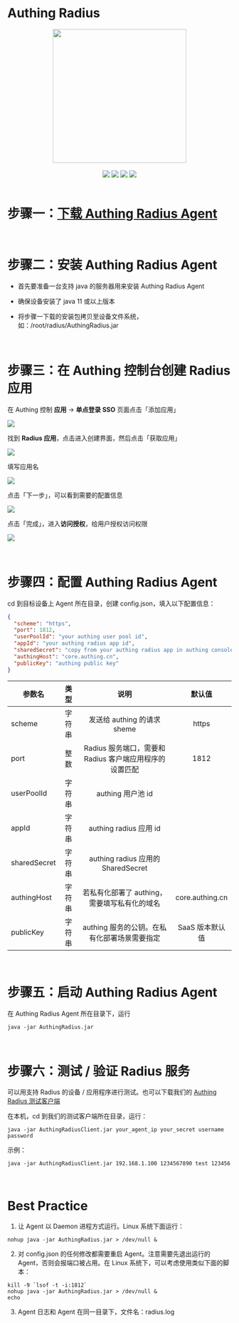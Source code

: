 # Authing Radius

<div align=center><img width="300" src="https://files.authing.co/authing-console/authing-logo-new-20210924.svg"></div>
<br/>
<div align="center">
<div >
  <a href="https://docs.authing.cn/v2/" target="_blank"><img src="https://img.shields.io/badge/docs-passing-success"></a>
  <a href="https://forum.authing.cn/" target="_blank"><img src="https://img.shields.io/badge/chat-on%20forum-blue"></a>
  <a href="javascript:;"><img src="https://img.shields.io/badge/License-MIT-brightgreen"></a>
  <a href="javascript:;"><img src="https://img.shields.io/badge/PRs-welcome-green"></a>
</div>
<br/>

</div>

# 步骤一：[下载 Authing Radius Agent](https://github.com/Authing/radius/releases/download/1.0.0/AuthingRadius.jar)

<br>

# 步骤二：安装 Authing Radius Agent

- 首先要准备一台支持 java 的服务器用来安装 Authing Radius Agent

- 确保设备安装了 java 11 或以上版本

- 将步骤一下载的安装包拷贝至设备文件系统，如：/root/radius/AuthingRadius.jar

<br>

# 步骤三：在 Authing 控制台创建 Radius 应用

在 Authing 控制 **应用** -> **单点登录 SSO** 页面点击「添加应用」

![](./images/1.png)

找到 **Radius 应用**，点击进入创建界面，然后点击「获取应用」

![](./images/2.png)

填写应用名

![](./images/3.png)

点击「下一步」，可以看到需要的配置信息

![](./images/4.png)

点击「完成」，进入**访问授权**，给用户授权访问权限

![](./images/5.png)

<br>

# 步骤四：配置 Authing Radius Agent

cd 到目标设备上 Agent 所在目录，创建 config.json，填入以下配置信息：

```json
{
  "scheme": "https",
  "port": 1812,
  "userPoolId": "your authing user pool id",
  "appId": "your authing radius app id",
  "sharedSecret": "copy from your authing radius app in authing console",
  "authingHost": "core.authing.cn",
  "publicKey": "authing public key"
}
```

| 参数名       |  类型  |                          说明                           |     默认值      |
| ------------ | :----: | :-----------------------------------------------------: | :-------------: |
| scheme       | 字符串 |               发送给 authing 的请求 sheme               |      https      |
| port         |  整数  | Radius 服务端口，需要和 Radius 客户端应用程序的设置匹配 |      1812       |
| userPoolId   | 字符串 |                    authing 用户池 id                    |                 |
| appId        | 字符串 |                 authing radius 应用 id                  |                 |
| sharedSecret | 字符串 |           authing radius 应用的 SharedSecret            |                 |
| authingHost  | 字符串 |      若私有化部署了 authing，需要填写私有化的域名       | core.authing.cn |
| publicKey    | 字符串 |           authing 服务的公钥。在私有化部署场景需要指定           |        SaaS 版本默认值         |

<br>

# 步骤五：启动 Authing Radius Agent

在 Authing Radius Agent 所在目录下，运行

```shell
java -jar AuthingRadius.jar
```

<br>

# 步骤六：测试 / 验证 Radius 服务

可以用支持 Radius 的设备 / 应用程序进行测试。也可以下载我们的 [Authing Radius 测试客户端](https://github.com/Authing/radius/releases/download/1.0.0/AuthingRadiusClient.jar)

在本机，cd 到我们的测试客户端所在目录，运行：

```shell
java -jar AuthingRadiusClient.jar your_agent_ip your_secret username password
```

示例：

```shell
java -jar AuthingRadiusClient.jar 192.168.1.100 1234567890 test 123456
```

<br>

# Best Practice

1. 让 Agent 以 Daemon 进程方式运行。Linux 系统下面运行：

```shell
nohup java -jar AuthingRadius.jar > /dev/null &
```

2. 对 config.json 的任何修改都需要重启 Agent。注意需要先退出运行的 Agent，否则会报端口被占用。在 Linux 系统下，可以考虑使用类似下面的脚本：
```shell
kill -9 `lsof -t -i:1812`
nohup java -jar AuthingRadius.jar > /dev/null &
echo
```

3. Agent 日志和 Agent 在同一目录下，文件名：radius.log
